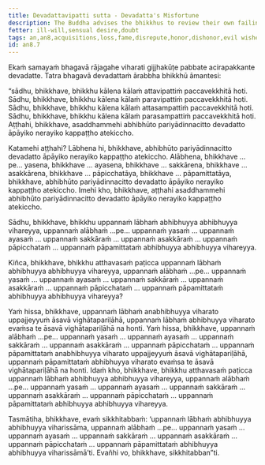 ```yaml
---
title: Devadattavipatti sutta - Devadatta's Misfortune
description: The Buddha advises the bhikkhus to review their own failings and the failings of others, and to overcome acquisitions, loss, fame, disrepute, honor, dishonor, evil wishes, and evil friendship.
fetter: ill-will,sensual desire,doubt
tags: an,an8,acquisitions,loss,fame,disrepute,honor,dishonor,evil wishes,evil friendship
id: an8.7
---
```


Ekaṁ samayaṁ bhagavā rājagahe viharati gijjhakūṭe pabbate acirapakkante devadatte. Tatra bhagavā devadattaṁ ārabbha bhikkhū āmantesi:

“sādhu, bhikkhave, bhikkhu kālena kālaṁ attavipattiṁ paccavekkhitā hoti. Sādhu, bhikkhave, bhikkhu kālena kālaṁ paravipattiṁ paccavekkhitā hoti. Sādhu, bhikkhave, bhikkhu kālena kālaṁ attasampattiṁ paccavekkhitā hoti. Sādhu, bhikkhave, bhikkhu kālena kālaṁ parasampattiṁ paccavekkhitā hoti. Aṭṭhahi, bhikkhave, asaddhammehi abhibhūto pariyādinnacitto devadatto āpāyiko nerayiko kappaṭṭho atekiccho.

Katamehi aṭṭhahi? Lābhena hi, bhikkhave, abhibhūto pariyādinnacitto devadatto āpāyiko nerayiko kappaṭṭho atekiccho. Alābhena, bhikkhave …pe… yasena, bhikkhave … ayasena, bhikkhave … sakkārena, bhikkhave … asakkārena, bhikkhave … pāpicchatāya, bhikkhave … pāpamittatāya, bhikkhave, abhibhūto pariyādinnacitto devadatto āpāyiko nerayiko kappaṭṭho atekiccho. Imehi kho, bhikkhave, aṭṭhahi asaddhammehi abhibhūto pariyādinnacitto devadatto āpāyiko nerayiko kappaṭṭho atekiccho.

Sādhu, bhikkhave, bhikkhu uppannaṁ lābhaṁ abhibhuyya abhibhuyya vihareyya, uppannaṁ alābhaṁ …pe… uppannaṁ yasaṁ … uppannaṁ ayasaṁ … uppannaṁ sakkāraṁ … uppannaṁ asakkāraṁ … uppannaṁ pāpicchataṁ … uppannaṁ pāpamittataṁ abhibhuyya abhibhuyya vihareyya.

Kiñca, bhikkhave, bhikkhu atthavasaṁ paṭicca uppannaṁ lābhaṁ abhibhuyya abhibhuyya vihareyya, uppannaṁ alābhaṁ …pe… uppannaṁ yasaṁ … uppannaṁ ayasaṁ … uppannaṁ sakkāraṁ … uppannaṁ asakkāraṁ … uppannaṁ pāpicchataṁ … uppannaṁ pāpamittataṁ abhibhuyya abhibhuyya vihareyya?

Yaṁ hissa, bhikkhave, uppannaṁ lābhaṁ anabhibhuyya viharato uppajjeyyuṁ āsavā vighātapariḷāhā, uppannaṁ lābhaṁ abhibhuyya viharato evaṁsa te āsavā vighātapariḷāhā na honti. Yaṁ hissa, bhikkhave, uppannaṁ alābhaṁ …pe… uppannaṁ yasaṁ … uppannaṁ ayasaṁ … uppannaṁ sakkāraṁ … uppannaṁ asakkāraṁ … uppannaṁ pāpicchataṁ … uppannaṁ pāpamittataṁ anabhibhuyya viharato uppajjeyyuṁ āsavā vighātapariḷāhā, uppannaṁ pāpamittataṁ abhibhuyya viharato evaṁsa te āsavā vighātapariḷāhā na honti. Idaṁ kho, bhikkhave, bhikkhu atthavasaṁ paṭicca uppannaṁ lābhaṁ abhibhuyya abhibhuyya vihareyya, uppannaṁ alābhaṁ …pe… uppannaṁ yasaṁ … uppannaṁ ayasaṁ … uppannaṁ sakkāraṁ … uppannaṁ asakkāraṁ … uppannaṁ pāpicchataṁ … uppannaṁ pāpamittataṁ abhibhuyya abhibhuyya vihareyya.

Tasmātiha, bhikkhave, evaṁ sikkhitabbaṁ: ‘uppannaṁ lābhaṁ abhibhuyya abhibhuyya viharissāma, uppannaṁ alābhaṁ …pe… uppannaṁ yasaṁ … uppannaṁ ayasaṁ … uppannaṁ sakkāraṁ … uppannaṁ asakkāraṁ … uppannaṁ pāpicchataṁ … uppannaṁ pāpamittataṁ abhibhuyya abhibhuyya viharissāmā’ti. Evañhi vo, bhikkhave, sikkhitabban”ti.